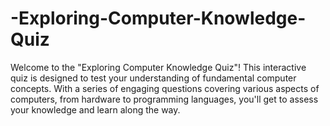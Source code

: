 # -Exploring-Computer-Knowledge-Quiz
Welcome to the "Exploring Computer Knowledge Quiz"! This interactive quiz is designed to test your understanding of fundamental computer concepts. With a series of engaging questions covering various aspects of computers, from hardware to programming languages, you'll get to assess your knowledge and learn along the way.

